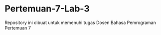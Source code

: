 # Pertemuan-7-Lab-3
Repository ini dibuat untuk memenuhi tugas Dosen Bahasa Pemrograman Pertemuan 7
